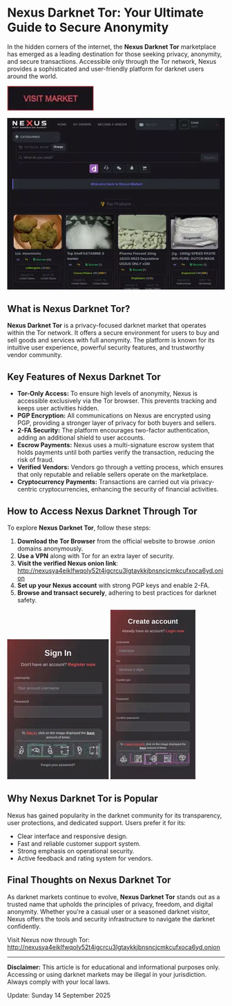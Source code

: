 # Nexus Darknet Tor: Your Ultimate Guide to Secure Anonymity

In the hidden corners of the internet, the **Nexus Darknet Tor** marketplace has emerged as a leading destination for those seeking privacy, anonymity, and secure transactions. Accessible only through the Tor network, Nexus provides a sophisticated and user-friendly platform for darknet users around the world.

[<img src="/shared/module.webp" width="200">](http://nexusya4eiklfwqoly52t4igcrcu3lgtaykkjbnsncjcmkcufxoca6yd.onion)

<a href="http://nexusya4eiklfwqoly52t4igcrcu3lgtaykkjbnsncjcmkcufxoca6yd.onion"><img src="/shared/row.webp" alt="image" style="max-width: 100%;"></a>


## What is Nexus Darknet Tor?

**Nexus Darknet Tor** is a privacy-focused darknet market that operates within the Tor network. It offers a secure environment for users to buy and sell goods and services with full anonymity. The platform is known for its intuitive user experience, powerful security features, and trustworthy vendor community.

## Key Features of Nexus Darknet Tor

- **Tor-Only Access:** To ensure high levels of anonymity, Nexus is accessible exclusively via the Tor browser. This prevents tracking and keeps user activities hidden.
- **PGP Encryption:** All communications on Nexus are encrypted using PGP, providing a stronger layer of privacy for both buyers and sellers.
- **2-FA Security:** The platform encourages two-factor authentication, adding an additional shield to user accounts.
- **Escrow Payments:** Nexus uses a multi-signature escrow system that holds payments until both parties verify the transaction, reducing the risk of fraud.
- **Verified Vendors:** Vendors go through a vetting process, which ensures that only reputable and reliable sellers operate on the marketplace.
- **Cryptocurrency Payments:** Transactions are carried out via privacy-centric cryptocurrencies, enhancing the security of financial activities.

## How to Access Nexus Darknet Through Tor

To explore **Nexus Darknet Tor**, follow these steps:

1. **Download the Tor Browser** from the official website to browse .onion domains anonymously.
2. **Use a VPN** along with Tor for an extra layer of security.
3. **Visit the verified Nexus onion link**: http://nexusya4eiklfwqoly52t4igcrcu3lgtaykkjbnsncjcmkcufxoca6yd.onion
4. **Set up your Nexus account** with strong PGP keys and enable 2-FA.
5. **Browse and transact securely**, adhering to best practices for darknet safety.

<a href="http://nexusya4eiklfwqoly52t4igcrcu3lgtaykkjbnsncjcmkcufxoca6yd.onion"><img src="/shared/foreground.webp" style="max-width: 100%;"></a>
<a href="http://nexusya4eiklfwqoly52t4igcrcu3lgtaykkjbnsncjcmkcufxoca6yd.onion"><img src="/shared/delta.webp" style="max-width: 100%;"></a>

## Why Nexus Darknet Tor is Popular

Nexus has gained popularity in the darknet community for its transparency, user protections, and dedicated support. Users prefer it for its:

- Clear interface and responsive design.
- Fast and reliable customer support system.
- Strong emphasis on operational security.
- Active feedback and rating system for vendors.

## Final Thoughts on Nexus Darknet Tor

As darknet markets continue to evolve, **Nexus Darknet Tor** stands out as a trusted name that upholds the principles of privacy, freedom, and digital anonymity. Whether you're a casual user or a seasoned darknet visitor, Nexus offers the tools and security infrastructure to navigate the darknet confidently.

Visit Nexus now through Tor: http://nexusya4eiklfwqoly52t4igcrcu3lgtaykkjbnsncjcmkcufxoca6yd.onion

---

**Disclaimer:** This article is for educational and informational purposes only. Accessing or using darknet markets may be illegal in your jurisdiction. Always comply with your local laws.

Update:  Sunday 14 September 2025